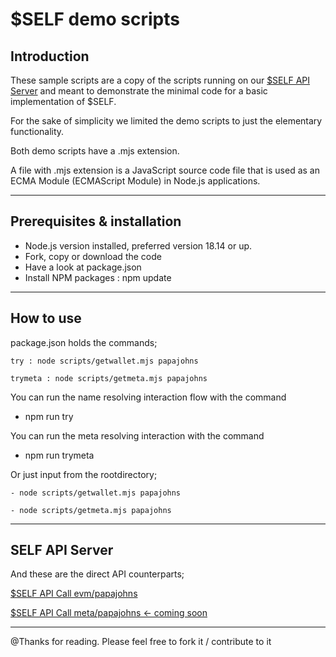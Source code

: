 # $SELF demo scripts 

## Introduction

These sample scripts are a copy of the scripts running on our [ $SELF API Server](https://www.self-api.com) and meant to demonstrate the minimal code for a basic implementation of $SELF.

For the sake of simplicity we limited the demo scripts to just the elementary functionality.

Both demo scripts have a .mjs extension.

A file with .mjs extension is a JavaScript source code file that is used as an ECMA Module (ECMAScript Module) in Node.js applications. 

- - -

## Prerequisites & installation

- Node.js version installed, preferred version 18.14 or up.
- Fork, copy or download the code
- Have a look at package.json 
- Install NPM packages : npm update

- - -

## How to use

package.json holds the commands; 

`try : node scripts/getwallet.mjs papajohns`

`trymeta : node scripts/getmeta.mjs papajohns`


You can run the name resolving interaction flow with the command
- npm run try

You can run the meta resolving interaction with the command
- npm run trymeta

Or just input from the rootdirectory;

`- node scripts/getwallet.mjs papajohns`

`- node scripts/getmeta.mjs papajohns`

- - -

## SELF API Server

And these are the direct API counterparts; 

[ $SELF API Call evm/papajohns](https://self-api.com/api/v1/evm/papajohns) 

[ $SELF API Call meta/papajohns <- coming soon](https://self-api.com/api/v1/evm/papajohns) 

- - -



 
 @Thanks for reading. Please feel free to fork it / contribute to it 

